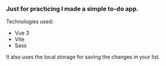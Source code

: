 ### Just for practicing I made a simple to-do app.

Technologies used:
* Vue 3
* Vite
* Sass

It also uses the local storage for saving the changes in your list. 
